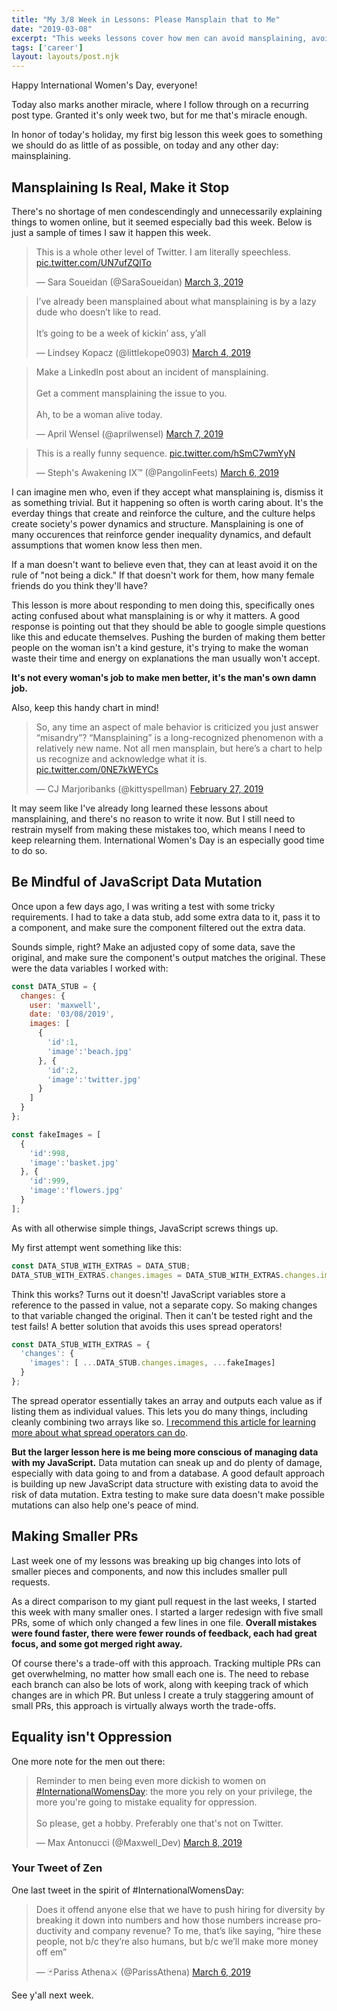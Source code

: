 ```yaml
---
title: "My 3/8 Week in Lessons: Please Mansplain that to Me"
date: "2019-03-08"
excerpt: "This weeks lessons cover how men can avoid mansplaining, avoiding JavaScript Data Mutation, making smaller PRs, and not being a jerk on International Womens Day."
tags: ['career']
layout: layouts/post.njk
---
```


Happy International Women's Day, everyone!

Today also marks another miracle, where I follow through on a recurring post type. Granted it's only week two, but for me that's miracle enough.

In honor of today's holiday, my first big lesson this week goes to something we should do as little of as possible, on today and any other day: mainsplaining.

## Mansplaining Is Real, Make it Stop

There's no shortage of men condescendingly and unnecessarily explaining things to women online, but it seemed especially bad this week. Below is just a sample of times I saw it happen this week.

<blockquote class="twitter-tweet" data-lang="en"><p lang="en" dir="ltr">This is a whole other level of Twitter. I am literally speechless. <a href="https://t.co/UN7ufZQlTo">pic.twitter.com/UN7ufZQlTo</a></p>&mdash; Sara Soueidan (@SaraSoueidan) <a href="https://twitter.com/SaraSoueidan/status/1102151342963990528?ref_src=twsrc%5Etfw">March 3, 2019</a></blockquote>

<blockquote class="twitter-tweet" data-lang="en"><p lang="en" dir="ltr">I’ve already been mansplained about what mansplaining is by a lazy dude who doesn’t like to read.<br><br>It’s going to be a week of kickin’ ass, y’all</p>&mdash; Lindsey Kopacz (@littlekope0903) <a href="https://twitter.com/littlekope0903/status/1102546223809073153?ref_src=twsrc%5Etfw">March 4, 2019</a></blockquote>

<blockquote class="twitter-tweet" data-lang="en"><p lang="en" dir="ltr">Make a LinkedIn post about an incident of mansplaining.<br><br>Get a comment mansplaining the issue to you.<br><br>Ah, to be a woman alive today.</p>&mdash; April Wensel (@aprilwensel) <a href="https://twitter.com/aprilwensel/status/1103740309458964480">March 7, 2019</a></blockquote>

<blockquote class="twitter-tweet" data-lang="en"><p lang="en" dir="ltr">This is a really funny sequence. <a href="https://t.co/hSmC7wmYyN">pic.twitter.com/hSmC7wmYyN</a></p>&mdash; Steph&#39;s Awakening IX™ (@PangolinFeets) <a href="https://twitter.com/PangolinFeets/status/1103102556375523328?ref_src=twsrc%5Etfw">March 6, 2019</a></blockquote>

I can imagine men who, even if they accept what mansplaining is, dismiss it as something trivial. But it happening so often is worth caring about. It's the everday things that create and reinforce the culture, and the culture helps create society's power dynamics and structure. Mansplaining is one of many occurences that reinforce gender inequality dynamics, and default assumptions that women know less then men.

If a man doesn't want to believe even that, they can at least avoid it on the rule of "not being a dick." If that doesn't work for them, how many female friends do you think they'll have?

This lesson is more about responding to men doing this, specifically ones acting confused about what mansplaining is or why it matters. A good response is pointing out that they should be able to google simple questions like this and educate themselves. Pushing the burden of making them better people on the woman isn't a kind gesture, it's trying to make the woman waste their time and energy on explanations the man usually won't accept.

**It's not every woman's job to make men better, it's the man's own damn job.**

Also, keep this handy chart in mind!

<blockquote class="twitter-tweet" data-lang="en"><p lang="en" dir="ltr">So, any time an aspect of male behavior is criticized you just answer “misandry”? “Mansplaining” is a long-recognized phenomenon with a relatively new name. Not all men mansplain, but here’s a chart to help us recognize and acknowledge what it is. <a href="https://t.co/0NE7kWEYCs">pic.twitter.com/0NE7kWEYCs</a></p>&mdash; CJ Marjoribanks (@kittyspellman) <a href="https://twitter.com/kittyspellman/status/1100731135678660608?ref_src=twsrc%5Etfw">February 27, 2019</a></blockquote>

It may seem like I've already long learned these lessons about mansplaining, and there's no reason to write it now. But I still need to restrain myself from making these mistakes too, which means I need to keep relearning them. International Women's Day is an especially good time to do so.

## Be Mindful of JavaScript Data Mutation

Once upon a few days ago, I was writing a test with some tricky requirements. I had to take a data stub, add some extra data to it, pass it to a component, and make sure the component filtered out the extra data.

Sounds simple, right? Make an adjusted copy of some data, save the original, and make sure the component's output matches the original. These were the data variables I worked with:

```javascript
const DATA_STUB = {
  changes: {
    user: 'maxwell',
    date: '03/08/2019',
    images: [
      {
        'id':1,
        'image':'beach.jpg'
      }, {
        'id':2,
        'image':'twitter.jpg'
      }
    ]
  }
};

const fakeImages = [
  {
    'id':998,
    'image':'basket.jpg'
  }, {
    'id':999,
    'image':'flowers.jpg'
  }
];
```

As with all otherwise simple things, JavaScript screws things up.

My first attempt went something like this:

```javascript
const DATA_STUB_WITH_EXTRAS = DATA_STUB;
DATA_STUB_WITH_EXTRAS.changes.images = DATA_STUB_WITH_EXTRAS.changes.images.concat(fakeImages);
```

Think this works? Turns out it doesn't! JavaScript variables store a reference to the passed in value, not a separate copy. So making changes to that variable changed the original. Then it can't be tested right and the test fails! A better solution that avoids this uses spread operators!

```javascript
const DATA_STUB_WITH_EXTRAS = {
  'changes': {
    'images': [ ...DATA_STUB.changes.images, ...fakeImages]
  }
};
```

The spread operator essentially takes an array and outputs each value as if listing them as individual values. This lets you do many things, including cleanly combining two arrays like so. [I recommend this article for learning more about what spread operators can do](https://zendev.com/2018/05/09/understanding-spread-operator-in-javascript.html).

**But the larger lesson here is me being more conscious of managing data with my JavaScript.** Data mutation can sneak up and do plenty of damage, especially with data going to and from a database. A good default approach is building up new JavaScript data structure with existing data to avoid the risk of data mutation. Extra testing to make sure data doesn't make possible mutations can also help one's peace of mind.

## Making Smaller PRs

Last week one of my lessons was breaking up big changes into lots of smaller pieces and components, and now this includes smaller pull requests.

As a direct comparison to my giant pull request in the last weeks, I started this week with many smaller ones. I started a larger redesign with five small PRs, some of which only changed a few lines in one file. **Overall mistakes were found faster, there were fewer rounds of feedback, each had great focus, and some got merged right away.**

Of course there's a trade-off with this approach. Tracking multiple PRs can get overwhelming, no matter how small each one is. The need to rebase each branch can also be lots of work, along with keeping track of which changes are in which PR. But unless I create a truly staggering amount of small PRs, this approach is virtually always worth the trade-offs.

## Equality isn't Oppression

One more note for the men out there:

<blockquote class="twitter-tweet" data-lang="en"><p lang="en" dir="ltr">Reminder to men being even more dickish to women on <a href="https://twitter.com/hashtag/InternationalWomensDay?src=hash&amp;ref_src=twsrc%5Etfw">#InternationalWomensDay</a>: the more you rely on your privilege, the more you&#39;re going to mistake equality for oppression.<br><br>So please, get a hobby. Preferably one that&#39;s not on Twitter.</p>&mdash; Max Antonucci (@Maxwell_Dev) <a href="https://twitter.com/Maxwell_Dev/status/1104084980609761281?ref_src=twsrc%5Etfw">March 8, 2019</a></blockquote>

### Your Tweet of Zen

One last tweet in the spirit of #InternationalWomensDay:

<blockquote class="twitter-tweet" data-lang="en"><p lang="en" dir="ltr">Does it offend anyone else that we have to push hiring for diversity by breaking it down into numbers and how those numbers increase productivity and company revenue? To me, that’s like saying, “hire these people, not b/c they’re also humans, but b/c we’ll make more money off em”</p>&mdash; 🃏Pariss Athena⚔️ (@ParissAthena) <a href="https://twitter.com/ParissAthena/status/1103270656580440064?ref_src=twsrc%5Etfw">March 6, 2019</a></blockquote>
<script async src="https://platform.twitter.com/widgets.js" charset="utf-8"></script>

See y'all next week.
